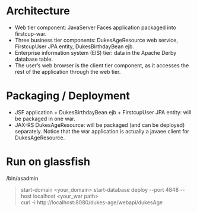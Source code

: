 # Architecture

- Web tier component: JavaServer Faces application packaged into firstcup-war.  
- Three business tier components: DukesAgeResource web service, FirstcupUser JPA entity, DukesBirthdayBean ejb.  
- Enterprise information system (EIS) tier: data in the Apache Derby database table. 
- The user’s web browser is the client tier component, as it accesses the rest of the application through the web tier.

# Packaging / Deployment
- JSF application + DukesBirthdayBean ejb + FirstcupUser JPA entity: will be packaged in one war.
- JAX-RS DukesAgeResource: will be packaged (and can be deployed) separately.
Notice that the war application is actually a javaee client for DukesAgeResource.

# Run on glassfish
/bin/asadmin  
> start-domain <your_domain>
> start-database
> deploy --port 4848 --host localhost <your_war path>  
curl -i http://localhost:8080/dukes-age/webapi/dukesAge  